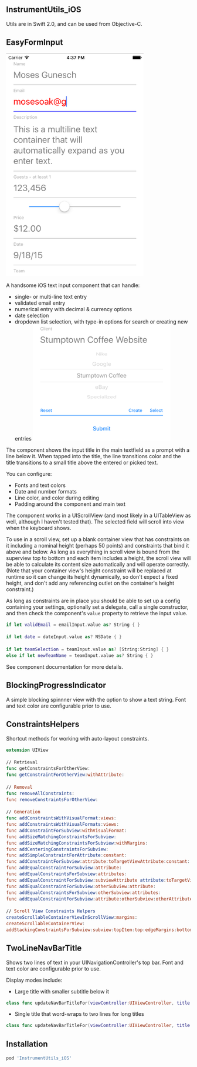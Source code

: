 ## InstrumentUtils_iOS ##

Utils are in Swift 2.0, and can be used from Objective-C.

EasyFormInput
-------
![EasyFormInput](Example/EasyFormInput.png)

A handsome iOS text input component that can handle:

 - single- or multi-line text entry
 - validated email entry
 - numerical entry with decimal & currency options
 - date selection
 - dropdown list selection, with type-in options for search or creating new entries
![EasyFormInput Type-in Select](Example/EasyFormInput-typeInSelect.png)

The component shows the input title in the main textfield as a prompt with a line below it. When tapped into the title, the line transitions color and the title transitions to a small title above the entered or picked text.

You can configure:

 - Fonts and text colors
 - Date and number formats
 - Line color, and color during editing
 - Padding around the component and main text

The component works in a UIScrollView (and most likely in a UITableView as well, although I haven't tested that). The selected field will scroll into view when the keyboard shows.

To use in a scroll view, set up a blank container view that has constraints on it including a nominal height (perhaps 50 points) and constraints that bind it above and below. As long as everything in scroll view is bound from the superview top to bottom and each item includes a height, the scroll view will be able to calculate its content size automatically and will operate correctly. (Note that your container view's height constraint will be replaced at runtime so it can change its height dynamically, so don't expect a fixed height, and don't add any referencing outlet on the container's height constraint.)

As long as constraints are in place you should be able to set up a config containing your settings, optionally set a delegate, call a single constructor, and then check the component's `value` property to retrieve the input value.

``` Swift
if let validEmail = emailInput.value as? String { }

if let date = dateInput.value as? NSDate { }

if let teamSelection = teamInput.value as? [String:String] { }
else if let newTeamName = teamInput.value as? String { }
```

See component documentation for more details.


BlockingProgressIndicator
-------
A simple blocking spinnner view with the option to show a text string. Font and text color are configurable prior to use.


ConstraintsHelpers
-------
Shortcut methods for working with auto-layout constraints.

``` Swift
extension UIView

// Retrieval
func getConstraintsForOtherView:
func getConstraintForOtherView:withAttribute:

// Removal
func removeAllConstraints:
func removeConstraintsForOtherView:

// Generation
func addConstraintsWithVisualFormat:views:
func addConstraintsWithVisualFormats:views:
func addConstraintForSubview:withVisualFormat:
func addSizeMatchingConstraintsForSubview:
func addSizeMatchingConstraintsForSubview:withMargins:
func addCenteringConstraintsForSubview:
func addSimpleConstraintForAttribute:constant:
func addConstraintForSubview:attribute:toTargetViewAttribute:constant:
func addEqualConstraintForSubview:attribute:
func addEqualConstraintsForSubview:attributes:
func addEqualConstraintForSubview:subviewAttribute attribute:toTargetViewAttribute:
func addEqualConstraintForSubview:otherSubview:attribute:
func addEqualConstraintsForSubview:otherSubview:attributes:
func addEqualConstraintForSubview:attribute:otherSubview:otherAttribute:

// Scroll View Constraints Helpers
createScrollableContainerViewInScrollView:margins:
createScrollableContainerView:
addStackingConstraintsForSubview:subview:topItem:top:edgeMargins:bottomItem:bottom:height:
```
    

TwoLineNavBarTitle
-------
Shows two lines of text in your UINavigationController's top bar. Font and text color are configurable prior to use.

Display modes include:

 - Large title with smaller subtitle below it

``` Swift
class func updateNavBarTitleFor(viewController:UIViewController, title:String, subtitle:String)
```

 - Single title that word-wraps to two lines for long titles

``` Swift
class func updateNavBarTitleFor(viewController:UIViewController, title:String)
```
Installation
------------

```ruby
pod 'InstrumentUtils_iOS'
```

